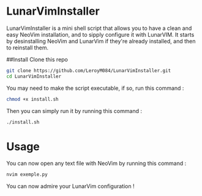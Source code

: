 # LunarVimInstaller 
LunarVimInstaller is a mini shell script that allows you to have a clean and easy NeoVim installation, and to sipply configure it with LunarVIM. 
It starts by desinstalling NeoVim and LunarVim if they're already installed, and then to reinstall them.

##Install 
Clone this repo 

  ```bash
  git clone https://github.com/LeroyM084/LunarVimInstaller.git
  cd LunarVimInstaller
  ```

You may need to make the script executable, if so, run this command : 

  ```bash
  chmod +x install.sh
  ```

Then you can simply run it by running this command : 

  ```bash
  ./install.sh
  ```

# Usage 
You can now open any text file with NeoVim by running this command : 

  ```bash
  nvim exemple.py
  ```

You can now admire your LunarVim configuration !

